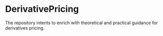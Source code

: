 # DerivativePricing
The repository intents to enrich with theoretical and practical guidance for derivatives pricing.
